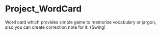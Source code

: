 # Project_WordCard
Word card which provides simple game to memorize vocabulary or jargon, also you can create correction note for it. (Swing)
